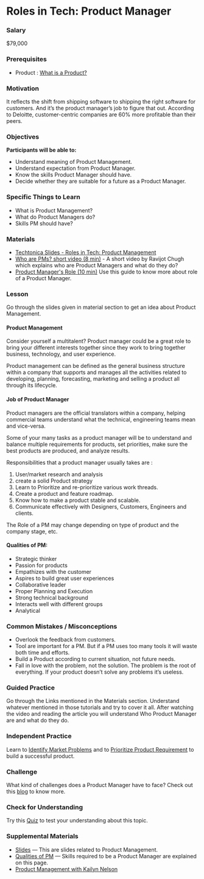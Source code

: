 # Roles in Tech: Product Manager

### Salary

$79,000

### Prerequisites

- Product : [What is a Product?](https://economictimes.indiatimes.com/definition/product)

### Motivation

It reflects the shift from shipping software to shipping the right software for customers. And it’s the product manager’s job to figure that out. According to Deloitte, customer-centric companies are 60% more profitable than their peers.

### Objectives

**Participants will be able to:**

- Understand meaning of Product Management.
- Understand expectation from Product Manager.
- Know the skills Product Manager should have.
- Decide whether they are suitable for a future as a Product Manager.

### Specific Things to Learn

- What is Product Management?
- What do Product Managers do?
- Skills PM should have?

### Materials

- [Techtonica Slides - Roles in Tech: Product Management](https://docs.google.com/presentation/d/1BxTU4nugas3Z30kIawpJtLhSBL6b5tF1P-d03Hm_JOI/edit?usp=sharing)
- [ Who are PMs? short video (8 min)](https://www.youtube.com/watch?v=2dczveSrsv8) - A short video by Ravijot Chugh which explains who are Product Managers and what do they do?
- [ Product Manager&#39;s Role (10 min)](https://www.altexsoft.com/blog/business/product-management-main-stages-and-product-manager-role/) Use this guide to know more about role of a Product Manager.

### Lesson

Go through the slides given in material section to get an idea about Product Management.

#### Product Management

Consider yourself a multitalent? Product manager could be a great role to bring your different interests together since they work to bring together business, technology, and user experience.

Product management can be defined as the general business structure within a company that supports and manages all the activities related to developing, planning, forecasting, marketing and selling a product all through its lifecycle.

#### Job of Product Manager

Product managers are the official translators within a company, helping commercial teams understand what the technical, engineering teams mean and vice-versa.

Some of your many tasks as a product manager will be to understand and balance multiple requirements for products, set priorities, make sure the best products are produced, and analyze results.

Responsibilities that a product manager usually takes are :

1. User/market research and analysis
2. create a solid Product strategy
3. Learn to Prioritize and re-prioritize various work threads.
4. Create a product and feature roadmap.
5. Know how to make a product stable and scalable.
6. Communicate effectively with Designers, Customers, Engineers and clients.

The Role of a PM may change depending on type of product and the company stage, etc.

#### Qualities of PM:

- Strategic thinker
- Passion for products
- Empathizes with the customer
- Aspires to build great user experiences
- Collaborative leader
- Proper Planning and Execution
- Strong technical background
- Interacts well with different groups
- Analytical

### Common Mistakes / Misconceptions

- Overlook the feedback from customers.
- Tool are important for a PM. But if a PM uses too many tools it will waste both time and efforts.
- Build a Product according to current situation, not future needs.
- Fall in love with the problem, not the solution. The problem is the root of everything. If your product doesn’t solve any problems it’s useless.

### Guided Practice

Go through the Links mentioned in the Materials section. Understand whatever mentioned in those tutorials and try to cover it all. After watching the video and reading the article you will understand Who Product Manager are and what do they do.

### Independent Practice

Learn to [Identify Market Problems](https://learn.marsdd.com/mars-library/identifying-market-problems/) and to [Prioritize Product Requirement](https://learn.marsdd.com/mars-library/prioritizing-product-requirements/) to build a successful product.

### Challenge

What kind of challenges does a Product Manager have to face? Check out this [blog](https://userpilot.medium.com/10-product-management-challenges-and-how-to-overcome-them-copy-5c43491a732f) to know more.

### Check for Understanding

Try this [Quiz](https://study.com/academy/practice/quiz-worksheet-what-is-product-management.html) to test your understanding about this topic.

### Supplemental Materials

- [Slides](https://www.slideshare.net/jysimon/01-pm101-howtocreateproductscustomerslovejysimonjul2014) — This are slides related to Product Management.
- [Qualities of PM](https://www.linkedin.com/pulse/20140410232440-137353-9-qualities-of-a-great-product-manager/) — Skills required to be a Product Manager are explained on this page.
- [Product Management with Kailyn Nelson](https://www.dropbox.com/s/r0b3vm8pp2kj7xa/Kailyn%20Nelson%20Product%20Management.mp4?dl=0)
